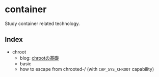 # container

Study container related technology.

## Index
* chroot
    - blog: [chrootの基礎](https://www.mas9612.net/posts/chroot-basic/)
    - basic
    - how to escape from chrooted-/ (with `CAP_SYS_CHROOT` capability)
